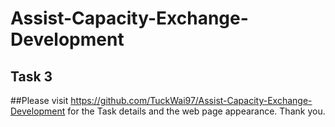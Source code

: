 # Assist-Capacity-Exchange-Development

## Task 3
##Please visit https://github.com/TuckWai97/Assist-Capacity-Exchange-Development for the Task details and the web page appearance. Thank you.
